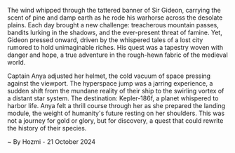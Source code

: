 
The wind whipped through the tattered banner of Sir Gideon, carrying the scent of pine and damp earth as he rode his warhorse across the desolate plains. Each day brought a new challenge: treacherous mountain passes, bandits lurking in the shadows, and the ever-present threat of famine. Yet, Gideon pressed onward, driven by the whispered tales of a lost city rumored to hold unimaginable riches. His quest was a tapestry woven with danger and hope, a true adventure in the rough-hewn fabric of the medieval world.

Captain Anya adjusted her helmet, the cold vacuum of space pressing against the viewport. The hyperspace jump was a jarring experience, a sudden shift from the mundane reality of their ship to the swirling vortex of a distant star system. The destination: Kepler-186f, a planet whispered to harbor life. Anya felt a thrill course through her as she prepared the landing module, the weight of humanity's future resting on her shoulders. This was not a journey for gold or glory, but for discovery, a quest that could rewrite the history of their species. 

~ By Hozmi - 21 October 2024
